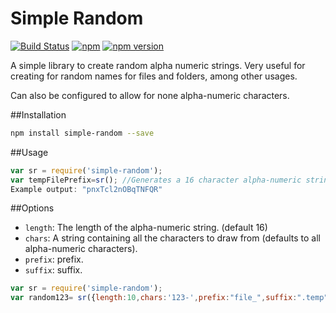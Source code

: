 # Simple Random
[![Build Status](https://travis-ci.org/dortzur/simple-random.svg?branch=master)](https://travis-ci.org/dortzur/simple-random) [![npm](http://img.shields.io/npm/v/npm.svg)](https://www.npmjs.org/package/simple-random) [![npm version](https://badge.fury.io/js/simple-random.svg)](http://badge.fury.io/js/simple-random)

A simple library to create random alpha numeric strings.
Very useful for creating for random names for files and folders, among other usages.

Can also be configured to allow for none alpha-numeric characters.

##Installation
```bash
npm install simple-random --save 
```
##Usage
```javascript
var sr = require('simple-random');
var tempFilePrefix=sr(); //Generates a 16 character alpha-numeric string.
Example output: "pnxTcl2nOBqTNFQR"
```
##Options
- `length`:  The length of the alpha-numeric string. (default 16)
- `chars`: A string containing all the characters to draw from (defaults to all alpha-numeric characters).
- `prefix`: prefix.
- `suffix`: suffix.

```javascript
var sr = require('simple-random');
var random123= sr({length:10,chars:'123-',prefix:"file_",suffix:".temp"}); // Example output: "file_3133322-23.temp"
```
